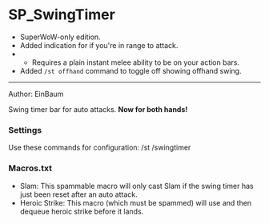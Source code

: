 
# SP_SwingTimer
* SuperWoW-only edition.
* Added indication for if you're in range to attack.
* * Requires a plain instant melee ability to be on your action bars.
* Added `/st offhand` command to toggle off showing offhand swing.
___

Author: EinBaum

Swing timer bar for auto attacks. **Now for both hands!**

### Settings

Use these commands for configuration:
	/st
	/swingtimer

### Macros.txt
* Slam: This spammable macro will only cast Slam if the swing timer has just been reset after an auto attack.  
* Heroic Strike: This macro (which must be spammed) will use and then dequeue heroic strike before it lands.  
